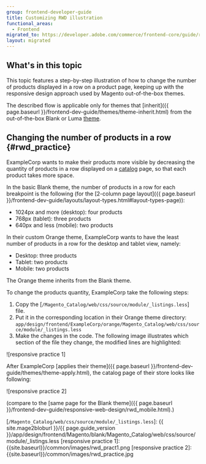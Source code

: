 ```yaml
---
group: frontend-developer-guide
title: Customizing RWD illustration
functional_areas:
  - Frontend
migrated_to: https://developer.adobe.com/commerce/frontend-core/guide/responsive-design/practice/
layout: migrated
---
```

## What's in this topic

This topic features a step-by-step illustration of how to change the number of products displayed in a row on a product page, keeping up with the responsive design approach used by Magento out-of-the-box themes.

The described flow is applicable only for themes that [inherit]({{ page.baseurl }}/frontend-dev-guide/themes/theme-inherit.html) from the out-of-the-box Blank or Luma [theme](https://glossary.magento.com/theme).

## Changing the number of products in a row {#rwd_practice}

ExampleCorp wants to make their products more visible by decreasing the quantity of products in a row displayed on a [catalog](https://glossary.magento.com/catalog) page, so that each product takes more space.

In the basic Blank theme, the number of products in a row for each breakpoint is the following (for the [2-column page layout]({{ page.baseurl }}/frontend-dev-guide/layouts/layout-types.html#layout-types-page)):

-  1024px and more (desktop): four products
-  768px (tablet): three products
-  640px and less (mobile): two products

In their custom Orange theme, ExampleCorp wants to have the least number of products in a row for the desktop and tablet view, namely:

-  Desktop: three products
-  Tablet: two products
-  Mobile: two products

The Orange theme inherits from the Blank theme.

To change the products quantity, ExampleCorp take the following steps:

1. Copy the [`/Magento_Catalog/web/css/source/module/_listings.less`] file.
1. Put it in the corresponding location in their Orange theme directory: `app/design/frontend/ExampleCorp/orange/Magento_Catalog/web/css/source/module/_listings.less`
1. Make the changes in the code. The following image illustrates which section of the file they change, the modified lines are highlighted:

![responsive practice 1]

After ExampleCorp [applies their theme]({{ page.baseurl }}/frontend-dev-guide/themes/theme-apply.html), the catalog page of their store looks like following:

![responsive practice 2]

(compare to the [same page for the Blank theme]({{ page.baseurl }}/frontend-dev-guide/responsive-web-design/rwd_mobile.html).)

[`/Magento_Catalog/web/css/source/module/_listings.less`]: {{ site.mage2bloburl }}/{{ page.guide_version }}/app/design/frontend/Magento/blank/Magento_Catalog/web/css/source/module/_listings.less
[responsive practice 1]: {{site.baseurl}}/common/images/rwd_pract1.png
[responsive practice 2]: {{site.baseurl}}/common/images/rwd_practice.jpg
